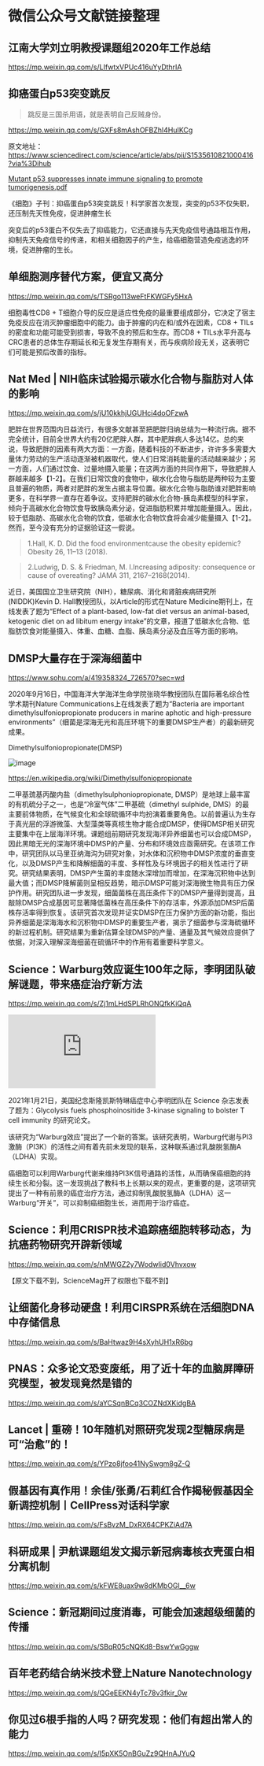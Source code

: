 # 微信公众号文献链接整理

## 江南大学刘立明教授课题组2020年工作总结

https://mp.weixin.qq.com/s/LIfwtxVPUc416uYyDthrIA

## 抑癌蛋白p53突变跳反

> 跳反是三国杀用语，就是表明自己反贼身份。

https://mp.weixin.qq.com/s/GXFs8mAshOFBZhl4HuIKCg

原文地址：https://www.sciencedirect.com/science/article/abs/pii/S1535610821000416?via%3Dihub

[Mutant p53 suppresses innate immune signaling to promote tumorigenesis.pdf](https://github.com/lifescience4ever/Files/blob/main/Mutant%20p53%20suppresses%20innate%20immune%20signaling%20to%20promote%20tumorigenesis.pdf)

《细胞》子刊：抑癌蛋白p53突变跳反！科学家首次发现，突变的p53不仅失职，还压制先天性免疫，促进肿瘤生长

突变后的p53蛋白不仅失去了抑癌能力，它还直接与先天免疫信号通路相互作用，抑制先天免疫信号的传递，和相关细胞因子的产生，给癌细胞营造免疫逃逸的环境，促进肿瘤的生长。


## 单细胞测序替代方案，便宜又高分

https://mp.weixin.qq.com/s/TSRgo113weFtFKWGFy5HxA

细胞毒性CD8 + T细胞介导的反应是适应性免疫的最重要组成部分，它决定了宿主免疫反应在消灭肿瘤细胞中的能力。由于肿瘤的内在和/或外在因素，CD8 + TILs的密度和功能可能受到损害，导致不良的预后和生存。而CD8 + TILs水平升高与CRC患者的总体生存期延长和无复发生存期有关，而与疾病阶段无关，这表明它们可能是预后改善的指标。

## Nat Med | NIH临床试验揭示碳水化合物与脂肪对人体的影响

https://mp.weixin.qq.com/s/jU10kkhjUGUHci4doOFzwA

肥胖在世界范围内日益流行，有很多文献甚至把肥胖归纳总结为一种流行病。据不完全统计，目前全世界大约有20亿肥胖人群，其中肥胖病人多达14亿。总的来说，导致肥胖的因素有两大方面：一方面，随着科技的不断进步，许许多多需要大量体力劳动的生产活动逐渐被机器取代，使人们日常消耗能量的活动越来越少；另一方面，人们通过饮食、过量地摄入能量；在这两方面的共同作用下，导致肥胖人群越来越多【1-2】。在我们日常饮食的食物中，碳水化合物与脂肪是两种较为主要且普遍的物质，两者对肥胖的发生占据主导位置。碳水化合物与脂肪谁对肥胖影响更多，在科学界一直存在着争议。支持肥胖的碳水化合物-胰岛素模型的科学家，倾向于高碳水化合物饮食导致胰岛素分泌，促进脂肪积累并增加能量摄入。因此，较于低脂肪、高碳水化合物的饮食，低碳水化合物饮食将会减少能量摄入【1-2】。然而，至今没有充分的证据验证这一假说。

> 1.Hall, K. D. Did the food environmentcause the obesity epidemic? Obesity 26, 11–13 (2018).

> 2.Ludwig, D. S. & Friedman, M. I.Increasing adiposity: consequence or cause of overeating? JAMA 311, 2167–2168(2014).

近日，美国国立卫生研究院（NIH），糖尿病、消化和肾脏疾病研究所(NIDDK)Kevin D. Hall教授团队，以Article的形式在Nature Medicine期刊上，在线发表了题为“Effect of a plant-based, low-fat diet versus an animal-based, ketogenic diet on ad libitum energy intake”的文章，报道了低碳水化合物、低脂肪饮食对能量摄入、体重、血糖、血脂、胰岛素分泌及血压等方面的影响。

## DMSP大量存在于深海细菌中

https://www.sohu.com/a/419358324_726570?sec=wd

2020年9月16日，中国海洋大学海洋生命学院张晓华教授团队在国际著名综合性学术期刊Nature Communications上在线发表了题为“Bacteria are important dimethylsulfoniopropionate producers in marine aphotic and high-pressure environments”（细菌是深海无光和高压环境下的重要DMSP生产者）的最新研究成果。

Dimethylsulfoniopropionate(DMSP)

![image](https://github.com/lifescience4ever/Files/blob/main/DMSP.png)

https://en.wikipedia.org/wiki/Dimethylsulfoniopropionate

二甲基巯基丙酸内盐（dimethylsulphoniopropionate, DMSP）是地球上最丰富的有机硫分子之一，也是“冷室气体”二甲基硫（dimethyl sulphide, DMS）的最主要前体物质，在气候变化和全球硫循环中均扮演着重要角色。以前普遍认为生存于真光层的浮游微藻、大型藻类等真核生物才能合成DMSP，使得DMSP相关研究主要集中在上层海洋环境。课题组前期研究发现海洋异养细菌也可以合成DMSP，因此黑暗无光的深海环境中DMSP的产量、分布和环境效应亟需研究。在该项工作中，研究团队以马里亚纳海沟为研究对象，对水体和沉积物中DMSP浓度的垂直变化，以及DMSP产生和降解细菌的丰度、多样性及与环境因子的相关性进行了研究。研究结果表明，DMSP产生菌的丰度随水深增加而增加，在深海沉积物中达到最大值；而DMSP降解菌则呈相反趋势，暗示DMSP可能对深海微生物具有压力保护作用。研究团队进一步发现，细菌菌株在高压条件下的DMSP产量得到提高，且敲除DMSP合成基因可显著降低菌株在高压条件下的存活率，外源添加DMSP后菌株存活率得到恢复。该研究首次发现并证实DMSP在压力保护方面的新功能，指出异养细菌是深海海水和沉积物中DMSP的重要生产者，揭示了细菌参与深海硫循环的新过程机制。研究结果为重新估算全球DMSP的产量、通量及其气候效应提供了依据，对深入理解深海细菌在硫循环中的作用有着重要科学意义。

## Science：Warburg效应诞生100年之际，李明团队破解谜题，带来癌症治疗新方法

https://mp.weixin.qq.com/s/Zj1mLHdSPLRhONQfkKiQqA

![Glycolysis fuels phosphoinositide 3-kinase signaling to bolster T cell immunity.pdf](https://github.com/lifescience4ever/Files/blob/main/Glycolysis%20fuels%20phosphoinositide%203-kinase%20signaling%20to%20bolster%20T%20cell%20immunity.pdf)

2021年1月21日，美国纪念斯隆凯斯特琳癌症中心李明团队在 Science 杂志发表了题为：Glycolysis fuels phosphoinositide 3-kinase signaling to bolster T cell immunity 的研究论文。

该研究为“Warburg效应”提出了一个新的答案。该研究表明，Warburg代谢与PI3激酶（PI3K）的活性之间有着先前未发现的联系，这种联系通过乳酸脱氢酶A（LDHA）实现。

癌细胞可以利用Warburg代谢来维持PI3K信号通路的活性，从而确保癌细胞的持续生长和分裂。这一发现挑战了教科书上长期以来的观点，更重要的是，这项研究提出了一种有前景的癌症治疗方法，通过抑制乳酸脱氢酶A（LDHA）这一Warburg“开关”，可以抑制癌细胞生长，进而用于治疗癌症。

## Science：利用CRISPR技术追踪癌细胞转移动态，为抗癌药物研究开辟新领域

https://mp.weixin.qq.com/s/nMWGZ2y7WodwIid0Vhvxow

【原文下载不到，ScienceMag开了权限也下载不到】

## 让细菌化身移动硬盘！利用CIRSPR系统在活细胞DNA中存储信息

https://mp.weixin.qq.com/s/BaHtwaz9H4sXyhUH1xR6bg

## PNAS：众多论文恐变废纸，用了近十年的血脑屏障研究模型，被发现竟然是错的

https://mp.weixin.qq.com/s/aYCSqnBCq3COZNdXKidgBA

## Lancet | 重磅！10年随机对照研究发现2型糖尿病是可“治愈”的！

https://mp.weixin.qq.com/s/YPzo8jfoo41NySwgm8gZ-Q

## 假基因有真作用！余佳/张勇/石莉红合作揭秘假基因全新调控机制丨CellPress对话科学家

https://mp.weixin.qq.com/s/FsBvzM_DxRX64CPKZiAd7A

## 科研成果 | 尹航课题组发文揭示新冠病毒核衣壳蛋白相分离机制

https://mp.weixin.qq.com/s/kFWE8uax9w8dKMbOGl__6w

## Science：新冠期间过度消毒，可能会加速超级细菌的传播

https://mp.weixin.qq.com/s/SBqR05cNQKd8-BswYwGggw

## 百年老药结合纳米技术登上Nature Nanotechnology

https://mp.weixin.qq.com/s/QGeEEKN4yTc78v3fkir_0w

## 你见过6根手指的人吗？研究发现：他们有超出常人的能力

https://mp.weixin.qq.com/s/I5pXK5OnBGuZz9QHnAJYuQ













